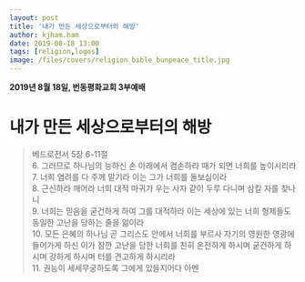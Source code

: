 ```yaml
---
layout: post
title: '내가 만든 세상으로부터의 해방'
author: kjham.ham
date: 2019-08-18 13:00
tags: [religion,logos]
image: /files/covers/religion_bible_bunpeace_title.jpg
---
```


**2019년 8월 18일, 번동평화교회 3부예배**

# 내가 만든 세상으로부터의 해방

> 베드로전서 5장 6-11절  
6. 그러므로 하나님의 능하신 손 아래에서 겸손하라 때가 되면 너희를 높이시리라  
7. 너희 염려를 다 주께 맡기라 이는 그가 너희를 돌보심이라  
8. 근신하라 깨어라 너희 대적 마귀가 우는 사자 같이 두루 다니며 삼킬 자를 찾나니  
9. 너희는 믿음을 굳건하게 하여 그를 대적하라 이는 세상에 있는 너희 형제들도 동일한 고난을 당하는 줄을 앎이라  
10. 모든 은혜의 하나님 곧 그리스도 안에서 너희를 부르사 자기의 영원한 영광에 들어가게 하신 이가 잠깐 고난을 당한 너희를 친히 온전하게 하시며 굳건하게 하시며 강하게 하시며 터를 견고하게 하시리라  
11. 권능이 세세무궁하도록 그에게 있을지어다 아멘  
